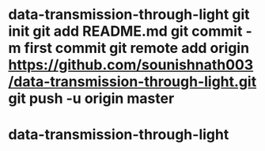 # data-transmission-through-light git init git add README.md git commit -m first commit git remote add origin https://github.com/sounishnath003/data-transmission-through-light.git git push -u origin master
# data-transmission-through-light
